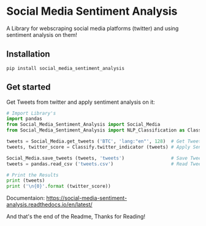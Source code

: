 # Social Media Sentiment Analysis
A Library for webscraping social media platforms (twitter) and using sentiment analysis on them!

## Installation

	pip install social_media_sentiment_analysis


## Get started
Get Tweets from twitter and apply sentiment analysis on it:

~~~Python
# Import Library's
import pandas
from Social_Media_Sentiment_Analysis import Social_Media
from Social_Media_Sentiment_Analysis import NLP_Classification as Classify

tweets = Social_Media.get_tweets ('BTC', 'lang:"en"', 128)  # Get Tweets
tweets, twitter_score = Classify.twitter_indicator (tweets) # Apply Sentiment Analysis

Social_Media.save_tweets (tweets, 'tweets')                 # Save Tweets
tweets = pandas.read_csv ('tweets.csv')                     # Read Tweets

# Print the Results
print (tweets)
print ('\n{0}'.format (twitter_score))
~~~

Documentaion: https://social-media-sentiment-analysis.readthedocs.io/en/latest/

And that's the end of the Readme, Thanks for Reading!
